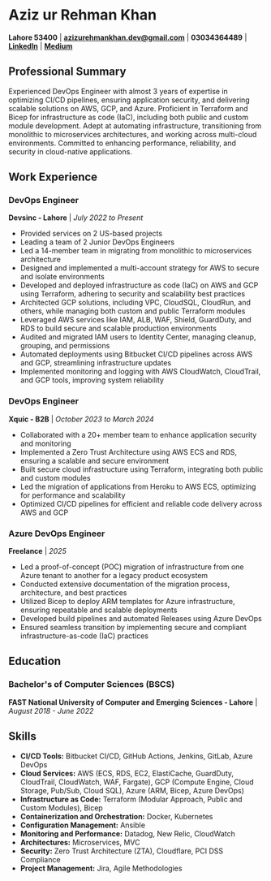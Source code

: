 # Aziz ur Rehman Khan

**Lahore 53400** | **azizurehmankhan.dev@gmail.com** | **03034364489** | **[LinkedIn](https://www.linkedin.com/in/aziz-ur-rehman-khan/)** | **[Medium](https://medium.com/@azizr5050)**

## Professional Summary

Experienced DevOps Engineer with almost 3 years of expertise in optimizing CI/CD pipelines, ensuring application security, and delivering scalable solutions on AWS, GCP, and Azure. Proficient in Terraform and Bicep for infrastructure as code (IaC), including both public and custom module development. Adept at automating infrastructure, transitioning from monolithic to microservices architectures, and working across multi-cloud environments. Committed to enhancing performance, reliability, and security in cloud-native applications.

## Work Experience

### DevOps Engineer
**Devsinc - Lahore** | *July 2022 to Present*

- Provided services on 2 US-based projects
- Leading a team of 2 Junior DevOps Engineers
- Led a 14-member team in migrating from monolithic to microservices architecture
- Designed and implemented a multi-account strategy for AWS to secure and isolate environments
- Developed and deployed infrastructure as code (IaC) on AWS and GCP using Terraform, adhering to security and scalability best practices
- Architected GCP solutions, including VPC, CloudSQL, CloudRun, and others, while managing both custom and public Terraform modules
- Leveraged AWS services like IAM, ALB, WAF, Shield, GuardDuty, and RDS to build secure and scalable production environments
- Audited and migrated IAM users to Identity Center, managing cleanup, grouping, and permissions
- Automated deployments using Bitbucket CI/CD pipelines across AWS and GCP, streamlining infrastructure updates
- Implemented monitoring and logging with AWS CloudWatch, CloudTrail, and GCP tools, improving system reliability

### DevOps Engineer
**Xquic - B2B** | *October 2023 to March 2024*

- Collaborated with a 20+ member team to enhance application security and monitoring
- Implemented a Zero Trust Architecture using AWS ECS and RDS, ensuring a scalable and secure environment
- Built secure cloud infrastructure using Terraform, integrating both public and custom modules
- Led the migration of applications from Heroku to AWS ECS, optimizing for performance and scalability
- Optimized CI/CD pipelines for efficient and reliable code delivery across AWS and GCP

### Azure DevOps Engineer
**Freelance** | *2025*

- Led a proof-of-concept (POC) migration of infrastructure from one Azure tenant to another for a legacy product ecosystem
- Conducted extensive documentation of the migration process, architecture, and best practices
- Utilized Bicep to deploy ARM templates for Azure infrastructure, ensuring repeatable and scalable deployments
- Developed build pipelines and automated Releases using Azure DevOps
- Ensured seamless transition by implementing secure and compliant infrastructure-as-code (IaC) practices

## Education

### Bachelor's of Computer Sciences (BSCS)
**FAST National University of Computer and Emerging Sciences - Lahore** | *August 2018 - June 2022*

## Skills

- **CI/CD Tools:** Bitbucket CI/CD, GitHub Actions, Jenkins, GitLab, Azure DevOps
- **Cloud Services:** AWS (ECS, RDS, EC2, ElastiCache, GuardDuty, CloudTrail, CloudWatch, WAF, Fargate), GCP (Compute Engine, Cloud Storage, Pub/Sub, Cloud SQL), Azure (ARM, Bicep, Azure DevOps)
- **Infrastructure as Code:** Terraform (Modular Approach, Public and Custom Modules), Bicep
- **Containerization and Orchestration:** Docker, Kubernetes
- **Configuration Management:** Ansible
- **Monitoring and Performance:** Datadog, New Relic, CloudWatch
- **Architectures:** Microservices, MVC
- **Security:** Zero Trust Architecture (ZTA), Cloudflare, PCI DSS Compliance
- **Project Management:** Jira, Agile Methodologies